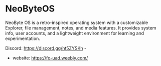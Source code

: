 # NeoByteOS
NeoByte OS is a retro-inspired operating system with a customizable Explorer, file management, notes, and media features. It provides system info, user accounts, and a lightweight environment for learning and experimentation.

Discord: https://discord.gg/ht5ZYSKh -

- website: https://fo-uad.weebly.com/
